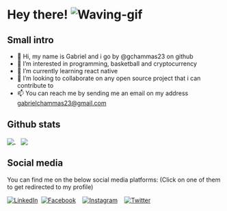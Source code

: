 # Hey there! ![Waving-gif](https://user-images.githubusercontent.com/69366211/130367181-229f3f0f-29ad-4b44-ba0a-a20ff5f9072a.gif)

## Small intro
- 👋 Hi, my name is Gabriel and i go by @gchammas23 on github
- 👀 I’m interested in programming, basketball and cryptocurrency
- 🌱 I’m currently learning react native
- 💞️ I’m looking to collaborate on any open source project that i can contribute to
- 📫 You can reach me by sending me an email on my address gabrielchammas23@gmail.com

## Github stats
<a href="https://github.com/anuraghazra/github-readme-stats">
  <img align="center" src="https://github-readme-stats.vercel.app/api?username=gchammas23&show_icons=true" />
</a>
&nbsp;&nbsp;
<a href="https://github.com/anuraghazra/convoychat">
  <img align="center" src="https://github-readme-stats.vercel.app/api/top-langs/?username=gchammas23&hide=ruby" />
</a>

## Social media
You can find me on the below social media platforms: (Click on one of them to get redirected to my profile)

[![LinkedIn](https://user-images.githubusercontent.com/69366211/130317245-2d445e09-7805-4fe9-9423-516e5d8c22a7.png)][1]&nbsp;&nbsp;[![Facebook](https://user-images.githubusercontent.com/69366211/130317123-b5ae0149-836e-494e-9c94-c0eacb8119b4.png)][2]&nbsp;&nbsp;&nbsp;&nbsp;[![Instagram](https://user-images.githubusercontent.com/69366211/130316978-7fe151f5-d8cb-4c54-956f-05d10138c594.png)][3]&nbsp;&nbsp;&nbsp;&nbsp;[![Twitter](https://user-images.githubusercontent.com/69366211/130317364-ef8d5e4b-ca30-4c18-ae34-42b0ccbc854a.png)][4]

[1]:https://www.linkedin.com/in/gabriel-c-a660b5138
[2]:https://www.facebook.com/gabriel.chammas.1/
[3]:https://www.instagram.com/gabychammas23/
[4]:https://twitter.com/Gabrielc233
